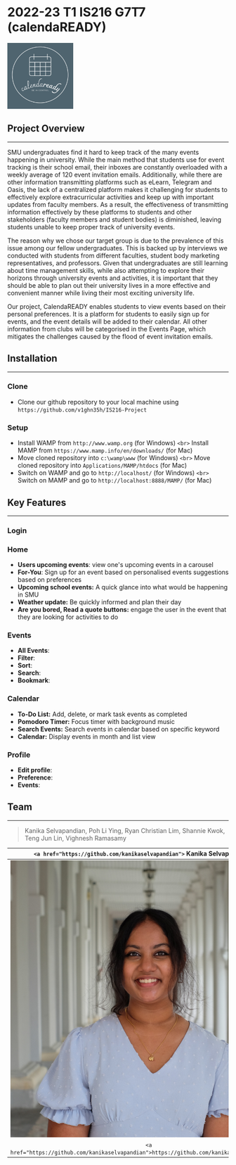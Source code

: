# 2022-23 T1 IS216 G7T7 (calendaREADY)

<a>
    <img src="img/logo/logo-greenbg.png" title="calendaREADY" alt="calendaREADY" style="height: 150px">
</a>

## Project Overview

---

SMU undergraduates find it hard to keep track of the many events happening in university. While the main method that students use for event tracking is their school email, their inboxes are constantly overloaded with a weekly average of 120 event invitation emails. Additionally, while there are other information transmitting platforms such as eLearn, Telegram and Oasis, the lack of a centralized platform makes it challenging for students to effectively explore extracurricular activities and keep up with important updates from faculty members. As a result, the effectiveness of transmitting information effectively by these platforms to students and other stakeholders (faculty members and student bodies) is diminished, leaving students unable to keep proper track of university events.

The reason why we chose our target group is due to the prevalence of this issue among our fellow undergraduates. This is backed up by interviews we conducted with students from different faculties, student body marketing representatives, and professors. Given that undergraduates are still learning about time management skills, while also attempting to explore their horizons through university events and activities, it is important that they should be able to plan out their university lives in a more effective and convenient manner while living their most exciting university life.

Our project, CalendaREADY enables students to view events based on their personal preferences. It is a platform for students to easily sign up for events, and the event details will be added to their calendar. All other information from clubs will be categorised in the Events Page, which mitigates the challenges caused by the flood of event invitation emails.

## Installation

---

### Clone

- Clone our github repository to your local machine using `https://github.com/v1ghn35h/IS216-Project`

### Setup

- Install WAMP from `http://www.wamp.org` (for Windows)
  `<br>` Install MAMP from `https://www.mamp.info/en/downloads/` (for Mac)
- Move cloned repository into `c:\wamp\www` (for Windows)
  `<br>` Move cloned repository into `Applications/MAMP/htdocs` (for Mac)
- Switch on WAMP and go to `http://localhost/` (for Windows)
  `<br>` Switch on MAMP and go to `http://localhost:8888/MAMP/` (for Mac)

## Key Features

---

### Login

### Home

- **Users upcoming events**: view one's upcoming events in a carousel
- **For-You**: Sign up for an event based on personalised events suggestions based on preferences
- **Upcoming school events:** A quick glance into what would be happening in SMU
- **Weather update:** Be quickly informed and plan their day
- **Are you bored, Read a quote buttons:** engage the user in the event that they are looking for activities to do

### Events

- **All Events**:
- **Filter**:
- **Sort**:
- **Search**:
- **Bookmark**:

### Calendar

- **To-Do List:** Add, delete, or mark task events as completed
- **Pomodoro Timer:** Focus timer with background music
- **Search Events:** Search events in calendar based on specific keyword
- **Calendar:** Display events in month and list view

### Profile

- **Edit profile**:
- **Preference**:
- **Events**:

## Team

---

> Kanika Selvapandian, Poh Li Ying, Ryan Christian Lim, Shannie Kwok, Teng Jun Lin, Vighnesh Ramasamy

|    `<a href="https://github.com/kanikaselvapandian">` **Kanika Selvapandian** `</a>`    |   `<a href="https://github.com/liyingpoh">` **Poh Li Ying** `</a>`   | `<a href="https://github.com/ryanlimsmu">` **Ryan Christian Lim** `</a>` |    `<a href="https://github.com/shanniekwok">` **Shannie Kwok** `</a>`    |   `<a href="https://github.com/junlinteng">` **Teng Jun Lin** `</a>`   | `<a href="https://github.com/v1ghn35h">` **Vighnesh Ramasamy** `</a>` |
| :-----------------------------------------------------------------------------------------------: | :-----------------------------------------------------------------------------: | :--------------------------------------------------------------------------------: | :---------------------------------------------------------------------------------: | :-------------------------------------------------------------------------------: | :-----------------------------------------------------------------------------: |
|            [![Kanika](img/profile-pics/kanika.png)](https://github.com/kanikaselvapandian)            |       [![Li Ying](img/profile-pics/liying.png)](https://github.com/liyingpoh)       |           [![Ryan](img/profile-pics/ryan.png)](https://github.com/ryanlimsmu)           |        [![Shannie](img/profile-pics/shannie.png)](https://github.com/shanniekwok)        |        [![Jun Lin](img/profile-pics/junlin.png)](https://github.com/junlinteng)        |      [![Vighnesh](img/profile-pics/vighnesh.png)](https://github.com/v1ghn35h)      |
| `<a href="https://github.com/kanikaselvapandian">https://github.com/kanikaselvapandian``</a>` | `<a href="https://github.com/liyingpoh">https://github.com/liyingpoh``</a>` | `<a href="https://github.com/ryanlimsmu">https://github.com/ryanlimsmu``</a>` | `<a href="https://github.com/shanniekwok">https://github.com/shanniekwok``</a>` | `<a href="https://github.com/junlinteng">https://github.com/junlinteng``</a>` |  `<a href="https://github.com/v1ghn35h">https://github.com/v1ghn35h``</a>`  |

